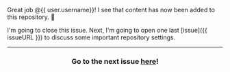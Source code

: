 Great job @{{ user.username}}! I see that content has now been added to this repository. :tada:

I'm going to close this issue. Next, I'm going to open one last [issue]({{ issueURL }}) to discuss some important repository settings.

<hr>
<h3 align="center">Go to the next issue <a href="{{ issueURL }}">here</a>!</h3>

